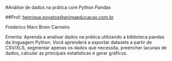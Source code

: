 #Análise de dados na prática com Python Pandas

##Prof:	henrique.poyatos@animaeducacao.com.br

Frederico Marx Brom Carneiro

Ementa: Aprenda a analisar dados na prática utilizando a biblioteca pandas da linguagem Python. Você aprenderá a exportar datasets a partir de CSV/XLS, segmentar apenas os dados que necessita, preencher lacunas de dados, calcular as principais estatísticas e gerar  gráficos.
